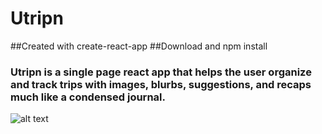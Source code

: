 # Utripn

##Created with create-react-app
##Download and npm install

### Utripn is a single page react app that helps the user organize and track trips with images, blurbs, suggestions, and recaps much like a condensed journal.

![alt text](http://https://res.cloudinary.com/mateusvanhalen/image/upload/v1537441531/arvdlglbv2eguopq4rq0.jpg)
